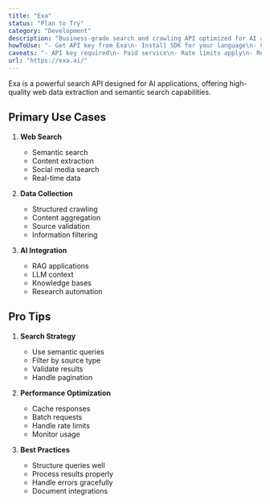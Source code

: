 ```yaml
---
title: "Exa"
status: "Plan to Try"
category: "Development"
description: "Business-grade search and crawling API optimized for AI applications, offering semantic search and structured data extraction from web content"
howToUse: "- Get API key from Exa\n- Install SDK for your language\n- Configure search parameters\n- Make API calls\n- Process structured results"
caveats: "- API key required\n- Paid service\n- Rate limits apply\n- Results need processing"
url: "https://exa.ai/"
---
```


Exa is a powerful search API designed for AI applications, offering high-quality web data extraction and semantic search capabilities.

## Primary Use Cases

1. **Web Search**
   - Semantic search
   - Content extraction
   - Social media search
   - Real-time data

2. **Data Collection**
   - Structured crawling
   - Content aggregation
   - Source validation
   - Information filtering

3. **AI Integration**
   - RAG applications
   - LLM context
   - Knowledge bases
   - Research automation

## Pro Tips

1. **Search Strategy**
   - Use semantic queries
   - Filter by source type
   - Validate results
   - Handle pagination

2. **Performance Optimization**
   - Cache responses
   - Batch requests
   - Handle rate limits
   - Monitor usage

3. **Best Practices**
   - Structure queries well
   - Process results properly
   - Handle errors gracefully
   - Document integrations 